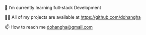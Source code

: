 🌱 I’m currently learning full-stack Development

👨‍💻 All of my projects are available at https://github.com/dohangha

📫 How to reach me dohangha@gmail.com 


